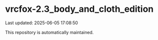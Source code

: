 # vrcfox-2.3_body_and_cloth_edition

Last updated: 2025-06-05 17:08:50

This repository is automatically maintained.
